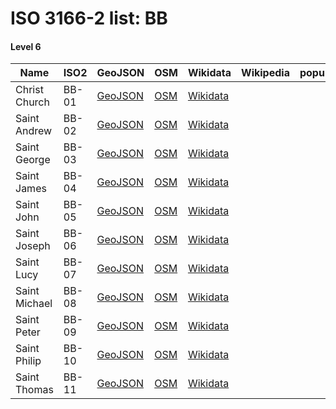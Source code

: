 # ISO 3166-2 list: BB


#### Level 6
Name | ISO2 | GeoJSON | OSM | Wikidata | Wikipedia | population 
--- | --- | --- | --- | --- | --- | --: 
Christ Church | BB-01 | [GeoJSON](../../export/geojson/q8/iso2/BB/BB-01.geojson) | [OSM](https://www.openstreetmap.org/relation/3961378) | [Wikidata](https://www.wikidata.org/wiki/Q1626524) |  | 
Saint Andrew | BB-02 | [GeoJSON](../../export/geojson/q8/iso2/BB/BB-02.geojson) | [OSM](https://www.openstreetmap.org/relation/3961379) | [Wikidata](https://www.wikidata.org/wiki/Q1647439) |  | 
Saint George | BB-03 | [GeoJSON](../../export/geojson/q8/iso2/BB/BB-03.geojson) | [OSM](https://www.openstreetmap.org/relation/3961988) | [Wikidata](https://www.wikidata.org/wiki/Q1647443) |  | 
Saint James | BB-04 | [GeoJSON](../../export/geojson/q8/iso2/BB/BB-04.geojson) | [OSM](https://www.openstreetmap.org/relation/3961380) | [Wikidata](https://www.wikidata.org/wiki/Q592141) |  | 
Saint John | BB-05 | [GeoJSON](../../export/geojson/q8/iso2/BB/BB-05.geojson) | [OSM](https://www.openstreetmap.org/relation/3961381) | [Wikidata](https://www.wikidata.org/wiki/Q1626540) |  | 
Saint Joseph | BB-06 | [GeoJSON](../../export/geojson/q8/iso2/BB/BB-06.geojson) | [OSM](https://www.openstreetmap.org/relation/3961382) | [Wikidata](https://www.wikidata.org/wiki/Q550249) |  | 
Saint Lucy | BB-07 | [GeoJSON](../../export/geojson/q8/iso2/BB/BB-07.geojson) | [OSM](https://www.openstreetmap.org/relation/3961383) | [Wikidata](https://www.wikidata.org/wiki/Q1647447) |  | 
Saint Michael | BB-08 | [GeoJSON](../../export/geojson/q8/iso2/BB/BB-08.geojson) | [OSM](https://www.openstreetmap.org/relation/3961384) | [Wikidata](https://www.wikidata.org/wiki/Q819170) |  | 
Saint Peter | BB-09 | [GeoJSON](../../export/geojson/q8/iso2/BB/BB-09.geojson) | [OSM](https://www.openstreetmap.org/relation/3961385) | [Wikidata](https://www.wikidata.org/wiki/Q932723) |  | 
Saint Philip | BB-10 | [GeoJSON](../../export/geojson/q8/iso2/BB/BB-10.geojson) | [OSM](https://www.openstreetmap.org/relation/3961386) | [Wikidata](https://www.wikidata.org/wiki/Q1647436) |  | 
Saint Thomas | BB-11 | [GeoJSON](../../export/geojson/q8/iso2/BB/BB-11.geojson) | [OSM](https://www.openstreetmap.org/relation/3961387) | [Wikidata](https://www.wikidata.org/wiki/Q1647432) |  | 
